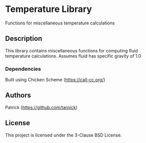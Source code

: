 # Temperature Library

Functions for miscellaneous temperature calculations

## Description

This library contains miscellaneous functions for computing fluid temperature calculations.
Assumes fluid has specific gravity of 1.0

### Dependencies

Built using Chicken Scheme (https://call-cc.org/)

## Authors

Patrick (https://github.com/tarpick)

## License

This project is licensed under the 3-Clause BSD License.
